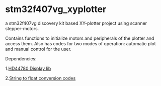 # stm32f407vg_xyplotter
a stm32f407vg discovery kit based XY-plotter project using scanner stepper-motors.

Contains functions to initialize motors and peripherals of the plotter and access them. Also has codes for two modes of operation: automatic plot and manual control for the user.

Dependencies:

1.[HD44780 Display lib](http://stm32f4-discovery.com/2014/06/library-16-interfacing-hd44780-lcd-controller-with-stm32f4/)

2.[String to float conversion codes](http://mikrocontroller.bplaced.net/wordpress/?page_id=3544)

